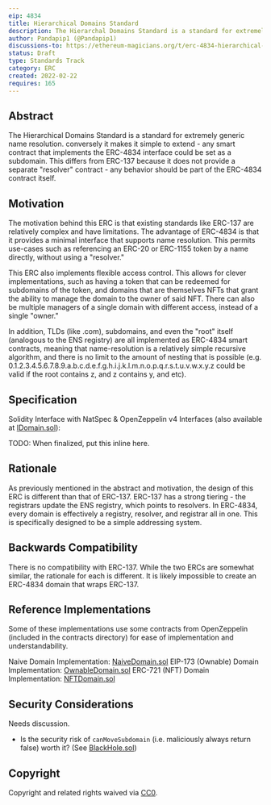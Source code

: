 ```yaml
---
eip: 4834
title: Hierarchical Domains Standard
description: The Hierarchal Domains Standard is a standard for extremely generic name resolution.
author: Pandapip1 (@Pandapip1)
discussions-to: https://ethereum-magicians.org/t/erc-4834-hierarchical-domains-standard/8388
status: Draft
type: Standards Track
category: ERC
created: 2022-02-22
requires: 165
---
```


## Abstract
The Hierarchical Domains Standard is a standard for extremely generic name resolution. conversely it makes it simple to extend - any smart contract that implements the ERC-4834 interface could be set as a subdomain. This differs from ERC-137 because it does not provide a separate "resolver" contract - any behavior should be part of the ERC-4834 contract itself.

## Motivation
The motivation behind this ERC is that existing standards like ERC-137 are relatively complex and have limitations. The advantage of ERC-4834 is that it provides a minimal interface that supports name resolution. This permits use-cases such as referencing an ERC-20 or ERC-1155 token by a name directly, without using a "resolver."

This ERC also implements flexible access control. This allows for clever implementations, such as having a token that can be redeemed for subdomains of the token, and domains that are themselves NFTs that grant the ability to manage the domain to the owner of said NFT. There can also be multiple managers of a single domain with different access, instead of a single "owner."

In addition, TLDs (like .com), subdomains, and even the "root" itself (analogous to the ENS registry) are all implemented as ERC-4834 smart contracts, meaning that name-resolution is a relatively simple recursive algorithm, and there is no limit to the amount of nesting that is possible (e.g. 0.1.2.3.4.5.6.7.8.9.a.b.c.d.e.f.g.h.i.j.k.l.m.n.o.p.q.r.s.t.u.v.w.x.y.z could be valid if the root contains z, and z contains y, and etc).

## Specification
Solidity Interface with NatSpec & OpenZeppelin v4 Interfaces (also available at [IDomain.sol](./eip-4834/contracts/interfaces/IDomain.sol)):

TODO: When finalized, put this inline here.


## Rationale
As previously mentioned in the abstract and motivation, the design of this ERC is different than that of ERC-137. ERC-137 has a strong tiering - the registrars update the ENS registry, which points to resolvers. In ERC-4834, every domain is effectively a registry, resolver, and registrar all in one. This is specifically designed to be a simple addressing system.

## Backwards Compatibility
There is no compatibility with ERC-137. While the two ERCs are somewhat similar, the rationale for each is different. It is likely impossible to create an ERC-4834 domain that wraps ERC-137.

## Reference Implementations

Some of these implementations use some contracts from OpenZeppelin (included in the contracts directory) for ease of implementation and understandability. 

Naive Domain Implementation: [NaiveDomain.sol](./eip-4834/contracts/implementations/NaiveDomain.sol)
EIP-173 (Ownable) Domain Implementation: [OwnableDomain.sol](./eip-4834/contracts/implementations/OwnableDomain.sol)
ERC-721 (NFT) Domain Implementation: [NFTDomain.sol](./eip-4834/contracts/implementations/NFTDomain.sol)

## Security Considerations
Needs discussion.

- Is the security risk of `canMoveSubdomain` (i.e. maliciously always return false) worth it? (See [BlackHole.sol](./eip-4834/contracts/implementations/BlackHole.sol))

## Copyright
Copyright and related rights waived via [CC0](https://creativecommons.org/publicdomain/zero/1.0/).
